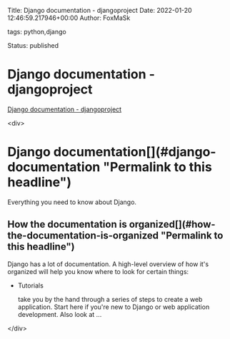 Title: Django documentation - djangoproject
Date: 2022-01-20 12:46:59.217946+00:00
Author: FoxMaSk 

tags: python,django

Status: published





# Django documentation - djangoproject

[Django documentation - djangoproject](https://docs.djangoproject.com/)

&lt;div&gt;

Django documentation[](#django-documentation &#34;Permalink to this headline&#34;)
========================================================================================

Everything you need to know about Django.

How the documentation is organized[](#how-the-documentation-is-organized &#34;Permalink to this headline&#34;)
--------------------------------------------------------------------------------------------------------------------

Django has a lot of documentation. A high-level overview of how it&#39;s
organized will help you know where to look for certain things:

-   [](intro/)

    Tutorials

    take you by the hand through a series of steps to create a web
    application. Start here if you&#39;re new to Django or web application
    development. Also look at ...

&lt;/div&gt;